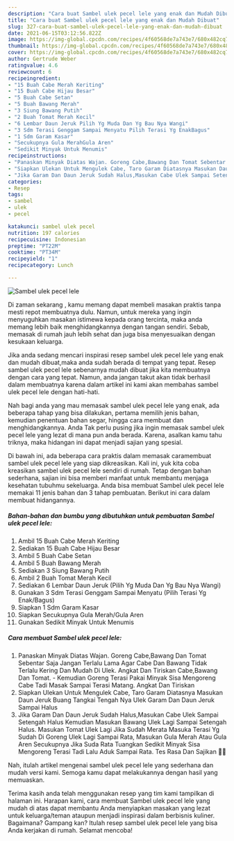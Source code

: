 ```yaml
---
description: "Cara buat Sambel ulek pecel lele yang enak dan Mudah Dibuat"
title: "Cara buat Sambel ulek pecel lele yang enak dan Mudah Dibuat"
slug: 327-cara-buat-sambel-ulek-pecel-lele-yang-enak-dan-mudah-dibuat
date: 2021-06-15T03:12:56.822Z
image: https://img-global.cpcdn.com/recipes/4f60568de7a743e7/680x482cq70/sambel-ulek-pecel-lele-foto-resep-utama.jpg
thumbnail: https://img-global.cpcdn.com/recipes/4f60568de7a743e7/680x482cq70/sambel-ulek-pecel-lele-foto-resep-utama.jpg
cover: https://img-global.cpcdn.com/recipes/4f60568de7a743e7/680x482cq70/sambel-ulek-pecel-lele-foto-resep-utama.jpg
author: Gertrude Weber
ratingvalue: 4.6
reviewcount: 6
recipeingredient:
- "15 Buah Cabe Merah Keriting"
- "15 Buah Cabe Hijau Besar"
- "5 Buah Cabe Setan"
- "5 Buah Bawang Merah"
- "3 Siung Bawang Putih"
- "2 Buah Tomat Merah Kecil"
- "6 Lembar Daun Jeruk Pilih Yg Muda Dan Yg Bau Nya Wangi"
- "3 Sdm Terasi Genggam Sampai Menyatu Pilih Terasi Yg EnakBagus"
- "1 Sdm Garam Kasar"
- "Secukupnya Gula MerahGula Aren"
- "Sedikit Minyak Untuk Menumis"
recipeinstructions:
- "Panaskan Minyak Diatas Wajan. Goreng Cabe,Bawang Dan Tomat Sebentar Saja Jangan Terlalu Lama Agar Cabe Dan Bawang Tidak Terlalu Kering Dan Mudah Di Ulek. Angkat Dan Tiriskan Cabe,Bawang Dan Tomat.  Kemudian Goreng Terasi Pakai Minyak Sisa Mengoreng Cabe Tadi Masak Sampai Terasi Matang. Angkat Dan Tiriskan"
- "Siapkan Ulekan Untuk Mengulek Cabe, Taro Garam Diatasnya Masukan Daun Jeruk Buang Tangkai Tengah Nya Ulek Garam Dan Daun Jeruk Sampai Halus"
- "Jika Garam Dan Daun Jeruk Sudah Halus,Masukan Cabe Ulek Sampai Setengah Halus Kemudian Masukan Bawang Ulek Lagi Sampai Setengah Halus. Masukan Tomat Ulek Lagi Jika Sudah Merata Masuka Terasi Yg Sudah Di Goreng Ulek Lagi Sampai Rata, Masukan Gula Merah Atau Gula Aren Secukupnya Jika Suda Rata Tuangkan Sedikit Minyak Sisa Mengoreng Terasi Tadi Lalu Aduk Sampai Rata. Tes Rasa Dan Sajikan 🤤🤤"
categories:
- Resep
tags:
- sambel
- ulek
- pecel

katakunci: sambel ulek pecel 
nutrition: 197 calories
recipecuisine: Indonesian
preptime: "PT22M"
cooktime: "PT34M"
recipeyield: "1"
recipecategory: Lunch

---
```



![Sambel ulek pecel lele](https://img-global.cpcdn.com/recipes/4f60568de7a743e7/680x482cq70/sambel-ulek-pecel-lele-foto-resep-utama.jpg)

Di zaman  sekarang , kamu memang dapat membeli masakan praktis tanpa mesti repot membuatnya dulu. Namun, untuk mereka yang ingin menyuguhkan masakan istimewa kepada orang tercinta, maka anda memang lebih baik menghidangkannya dengan tangan sendiri. Sebab, memasak di rumah jauh lebih sehat dan juga bisa menyesuaikan dengan kesukaan keluarga.

Jika anda sedang mencari inspirasi resep sambel ulek pecel lele yang enak dan mudah dibuat,maka anda sudah berada di tempat yang tepat. Resep sambel ulek pecel lele  sebenarnya mudah dibuat jika kita membuatnya dengan cara yang tepat. Namun, anda jangan takut akan tidak berhasil dalam membuatnya 
karena dalam artikel ini kami akan membahas sambel ulek pecel lele dengan hati-hati.  



Nah bagi anda yang mau memasak sambel ulek pecel lele yang enak, ada beberapa tahap yang bisa dilakukan, pertama memilih jenis bahan, kemudian penentuan bahan segar, hingga cara membuat dan menghidangkannya. Anda Tak perlu pusing jika ingin memasak sambel ulek pecel lele yang lezat di mana pun anda berada. Karena, asalkan kamu  tahu triknya, maka hidangan ini dapat menjadi sajian yang spesial.

Di bawah ini, ada beberapa cara praktis  dalam memasak caramembuat sambel ulek pecel lele yang siap dikreasikan. Kali ini, yuk kita coba kreasikan sambel ulek pecel lele sendiri di rumah. Tetap dengan bahan sederhana, sajian ini bisa memberi manfaat untuk membantu menjaga kesehatan tubuhmu sekeluarga. Anda bisa membuat Sambel ulek pecel lele memakai 11 jenis bahan dan 3 tahap pembuatan. Berikut ini cara dalam membuat hidangannya.

<!--inarticleads1-->

##### Bahan-bahan dan bumbu yang dibutuhkan untuk pembuatan Sambel ulek pecel lele:

1. Ambil 15 Buah Cabe Merah Keriting
1. Sediakan 15 Buah Cabe Hijau Besar
1. Ambil 5 Buah Cabe Setan
1. Ambil 5 Buah Bawang Merah
1. Sediakan 3 Siung Bawang Putih
1. Ambil 2 Buah Tomat Merah Kecil
1. Sediakan 6 Lembar Daun Jeruk (Pilih Yg Muda Dan Yg Bau Nya Wangi)
1. Gunakan 3 Sdm Terasi Genggam Sampai Menyatu (Pilih Terasi Yg Enak/Bagus)
1. Siapkan 1 Sdm Garam Kasar
1. Siapkan Secukupnya Gula Merah/Gula Aren
1. Gunakan Sedikit Minyak Untuk Menumis




<!--inarticleads2-->

##### Cara membuat Sambel ulek pecel lele:

1. Panaskan Minyak Diatas Wajan. Goreng Cabe,Bawang Dan Tomat Sebentar Saja Jangan Terlalu Lama Agar Cabe Dan Bawang Tidak Terlalu Kering Dan Mudah Di Ulek. Angkat Dan Tiriskan Cabe,Bawang Dan Tomat.  - Kemudian Goreng Terasi Pakai Minyak Sisa Mengoreng Cabe Tadi Masak Sampai Terasi Matang. Angkat Dan Tiriskan
1. Siapkan Ulekan Untuk Mengulek Cabe, Taro Garam Diatasnya Masukan Daun Jeruk Buang Tangkai Tengah Nya Ulek Garam Dan Daun Jeruk Sampai Halus
1. Jika Garam Dan Daun Jeruk Sudah Halus,Masukan Cabe Ulek Sampai Setengah Halus Kemudian Masukan Bawang Ulek Lagi Sampai Setengah Halus. Masukan Tomat Ulek Lagi Jika Sudah Merata Masuka Terasi Yg Sudah Di Goreng Ulek Lagi Sampai Rata, Masukan Gula Merah Atau Gula Aren Secukupnya Jika Suda Rata Tuangkan Sedikit Minyak Sisa Mengoreng Terasi Tadi Lalu Aduk Sampai Rata. Tes Rasa Dan Sajikan 🤤🤤




Nah, itulah artikel mengenai  sambel ulek pecel lele  yang sederhana dan mudah versi kami. Semoga kamu dapat melakukannya dengan hasil yang memuaskan. 

Terima kasih anda telah menggunakan resep yang tim kami tampilkan di halaman ini. Harapan kami, cara membuat  Sambel ulek pecel lele yang mudah di atas dapat membantu Anda menyiapkan masakan yang lezat untuk keluarga/teman ataupun menjadi inspirasi dalam berbisnis kuliner. Bagaimana? Gampang kan? Itulah resep sambel ulek pecel lele yang bisa Anda kerjakan di rumah. Selamat mencoba!

